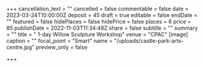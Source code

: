 +++
cancellation_text = ""
cancelled = false
commentable = false
date = 2023-03-24T10:00:00Z
deposit = 45
draft = true
editable = false
endDate = ""
featured = false
hidePlaces = false
hidePrice = false
places = 6
price = 85
publishDate = 2022-11-03T11:34:48Z
share = false
subtitle = ""
summary = ""
title = " 1-day Willow Sculpture Workshop"
venue = "CPAC"
[image]
caption = ""
focal_point = "Smart"
name = "/uploads/castle-park-arts-centre.jpg"
preview_only = false

+++
